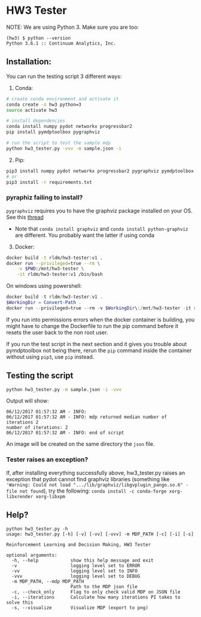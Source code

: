 # HW3 Tester

NOTE: We are using Python 3. Make sure you are too:

```
(hw3) $ python --version
Python 3.6.1 :: Continuum Analytics, Inc.
```

## Installation:

You can run the testing script 3 different ways:

1. Conda:

```bash
# create conda environment and activate it
conda create -n hw3 python=3
source activate hw3

# install dependencies
conda install numpy pydot networkx progressbar2
pip install pymdptoolbox pygraphviz

# run the script to test the sample mdp
python hw3_tester.py -vvv -m sample.json -i
```

2. Pip:

```bash
pip3 install numpy pydot networkx progressbar2 pygraphviz pymdptoolbox
# or
pip3 install -r requirements.txt
```

### pyraphiz failing to install?
`pygraphviz` requires you to have the graphviz package installed on your OS.  See this [thread](https://github.com/rldm/hw3-tester/issues/2)
* Note that `conda install graphviz` and `conda install python-graphviz` are different.  You probably want the latter if using conda

3. Docker:

```bash
docker build -t rldm/hw3-tester:v1 .
docker run --privileged=true --rm \
    -v $PWD:/mnt/hw3-tester \
    -it rldm/hw3-tester:v1 /bin/bash
```

On windows using powershell:

```powershell
docker build -t rldm/hw3-tester:v1 .
$WorkingDir = Convert-Path .
docker run --privileged=true --rm -v $WorkingDir\:/mnt/hw3-tester -it rldm/hw3-tester:v1 /bin/bash
```

If you run into permissions errors when the docker container is building, you might have to change the Dockerfile to run the pip command before it resets the user back to the non root user.

If you run the test script in the next section and it gives you trouble about pymdptoolbox not being there, rerun the `pip` command inside the container without using `pip3`, use `pip` instead.

## Testing the script

```bash
python hw3_tester.py -m sample.json -i -vvv
```

Output will show:

```
06/12/2017 01:57:32 AM - INFO: 
06/12/2017 01:57:32 AM - INFO: mdp returned median number of iterations 2
number of iterations: 2
06/12/2017 01:57:32 AM - INFO: end of script
```

An image will be created on the same directory the `json` file.

### Tester raises an exception?
If, after installing everything successfully above, hw3_tester.py raises an exception that pydot cannot find graphviz libraries (something like `'Warning: Could not load ".../lib/graphviz/libgvplugin_pango.so.6" - file not found`), try the following: `conda install -c conda-forge xorg-libxrender xorg-libxpm`

## Help?

```
python hw3_tester.py -h
usage: hw3_tester.py [-h] [-v] [-vv] [-vvv] -m MDP_PATH [-c] [-i] [-s]

Reinforcement Learning and Decision Making, HW3 Tester

optional arguments:
  -h, --help            show this help message and exit
  -v                    logging level set to ERROR
  -vv                   logging level set to INFO
  -vvv                  logging level set to DEBUG
  -m MDP_PATH, --mdp MDP_PATH
                        Path to the MDP json file
  -c, --check_only      Flag to only check valid MDP on JSON file
  -i, --iterations      Calculate how many iterations PI takes to solve this
  -s, --visualize       Visualize MDP (export to png)
```

